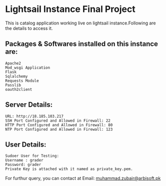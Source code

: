 # Lightsail Instance Final Project
This is catalog application working live on lightsail instance.Following are the details to access it.



## Packages & Softwares installed on this instance are:
	Apache2
	Mod_wsgi Application
	Flask
	Sqlalchemy
	Requests Module
	Passlib
	oauth2client
## Server Details:
	URL: http://18.185.103.217
	SSH Port Configured and Allowed in Firewall: 22
	HTTP Port Configured and Allowed in Firewall: 80
	NTP Port Configured and Allowed in Firewall: 123
## User Details:
	Sudoer User for Testing:
	Username : grader
	Password: grader
	Private Key is attached with it named as private_key.pem.

For furthur query, you can contact at Email: muhammad.zubair@arbisoft.pk
